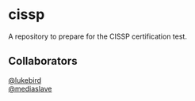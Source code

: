 # cissp

A repository to prepare for the CISSP certification test.

## Collaborators

[@lukebird](https://github.com/lukebird)  
[@mediaslave](https://github.com/mediaslave)  